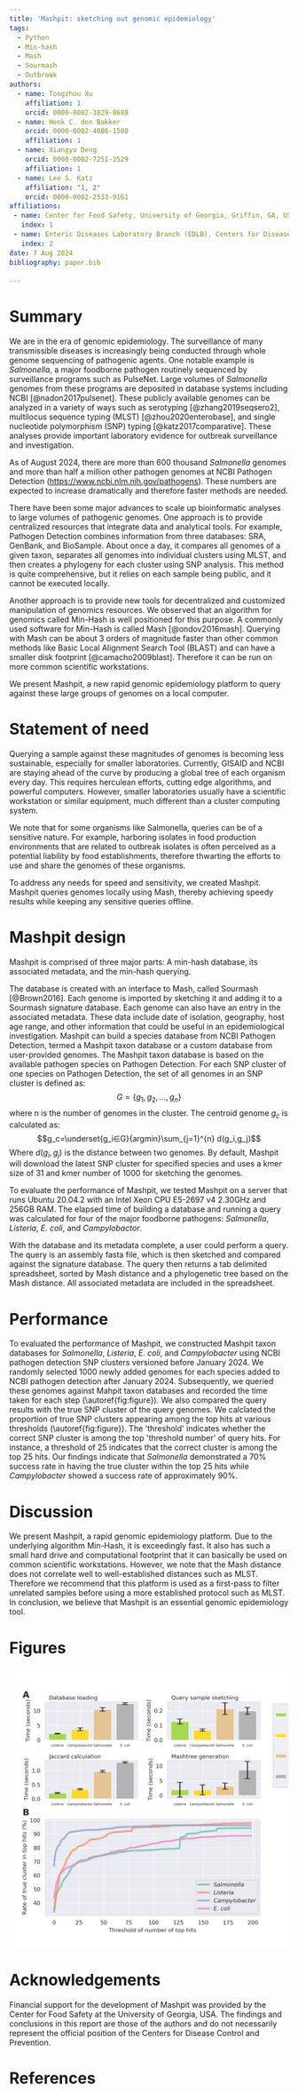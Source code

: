 ```yaml
---
title: 'Mashpit: sketching out genomic epidemiology'
tags:
  - Python
  - Min-hash 
  - Mash
  - Sourmash
  - Outbreak
authors:
  - name: Tongzhou Xu
    affiliation: 1
    orcid: 0000-0002-3829-8688
  - name: Henk C. den Bakker
    orcid: 0000-0002-4086-1580
    affiliation: 1
  - name: Xiangyu Deng
    orcid: 0000-0002-7251-2529
    affiliation: 1
  - name: Lee S. Katz
    affiliation: "1, 2"
    orcid: 0000-0002-2533-9161
affiliations:
 - name: Center for Food Safety, University of Georgia, Griffin, GA, USA
   index: 1
 - name: Enteric Diseases Laboratory Branch (EDLB), Centers for Disease Control and Prevention, Atlanta, GA, USA
   index: 2
date: 7 Aug 2024
bibliography: paper.bib

---
```


# Summary

We are in the era of genomic epidemiology.
The surveillance of many transmissible diseases is increasingly being conducted through whole genome sequencing of pathogenic agents. 
One notable example is _Salmonella_, a major foodborne pathogen routinely sequenced by surveillance programs such as PulseNet. 
Large volumes of _Salmonella_ genomes from these programs are deposited in database systems including NCBI [@nadon2017pulsenet]. 
These publicly available genomes can be analyzed in a variety of ways such as serotyping [@zhang2019seqsero2],
multilocus sequence typing (MLST) [@zhou2020enterobase], and single nucleotide polymorphism (SNP) typing [@katz2017comparative].
These analyses provide important laboratory evidence for outbreak surveillance and investigation.

As of August 2024, there are more than 600 thousand _Salmonella_ genomes and more than half a million other pathogen genomes at NCBI Pathogen Detection (https://www.ncbi.nlm.nih.gov/pathogens).
These numbers are expected to increase dramatically and therefore faster methods are needed.

There have been some major advances to scale up bioinformatic analyses to large volumes of pathogenic genomes.
One approach is to provide centralized resources that integrate data and analytical tools.
For example, Pathogen Detection combines information from three databases: SRA, GenBank, and BioSample.
About once a day, it compares all genomes of a given taxon, separates all genomes into individual clusters using MLST, and then creates a phylogeny for each cluster using SNP analysis.
This method is quite comprehensive, but it relies on each sample being public, and it cannot be executed locally.

Another approach is to provide new tools for decentralized and customized manipulation of genomics resources.
We observed that an algorithm for genomics called Min-Hash is well positioned for this purpose.
A commonly used software for Min-Hash is called Mash [@ondov2016mash].
Querying with Mash can be about 3 orders of magnitude faster than other common methods like Basic Local Alignment Search Tool (BLAST) and can have a smaller disk footprint [@camacho2009blast].
Therefore it can be run on more common scientific workstations.

We present Mashpit, a new rapid genomic epidemiology platform to query against these large groups of genomes on a local computer.

# Statement of need 

Querying a sample against these magnitudes of genomes is becoming less sustainable, especially for smaller laboratories.
Currently, GISAID and NCBI are staying ahead of the curve by producing a global tree of each organism every day.
This requires herculean efforts, cutting edge algorithms, and powerful computers.
However, smaller laboratories usually have a scientific workstation or similar equipment, much different than a cluster computing system.

We note that for some organisms like Salmonella, queries can be of a sensitive nature.
For example, harboring isolates in food production environments that are related to outbreak isolates is often perceived as a potential liability by food establishments, therefore thwarting the efforts to use and share the genomes of these organisms.

To address any needs for speed and sensitivity, we created Mashpit.
Mashpit queries genomes locally using Mash, thereby achieving speedy results while keeping any sensitive queries offline.

# Mashpit design

Mashpit is comprised of three major parts: A min-hash database, its associated metadata, and the min-hash querying.

The database is created with an interface to Mash, called Sourmash [@Brown2016].
Each genome is imported by sketching it and adding it to a Sourmash signature database.
Each genome can also have an entry in the associated metadata.
These data include date of isolation, geography, host age range, and other information that could be useful in an epidemiological investigation.
Mashpit can build a species database from NCBI Pathogen Detection, termed a Mashpit taxon database or a custom database from user-provided genomes. The Mashpit taxon database is based on the available pathogen species on Pathogen Detection. For each SNP cluster of one species on Pathogen Detection, the set of all genomes in an SNP cluster is defined as:
$$G=\{g_1,g_2,…,g_n\}$$
where n is the number of genomes in the cluster.
The centroid genome $g_c$ is calculated as:
$$g_c=\underset{g_i∈G}{argmin}\sum_{j=1}^{n} d(g_i,g_j)$$
Where $d(g_i,g_j)$ is the distance between two genomes.
By default, Mashpit will download the latest SNP cluster for specified species and uses a kmer size of 31 and kmer number of 1000 for sketching the genomes. 

To evaluate the performance of Mashpit, we tested Mashpit on a server that runs Ubuntu 20.04.2 with an Intel Xeon CPU E5-2697 v4 2.30GHz and 256GB RAM. The elapsed time of building a database and running a query was calculated for four of the major foodborne pathogens: _Salmonella_, _Listeria_, _E. coli_, and _Campylobactor_.


With the database and its metadata complete, a user could perform a query.
The query is an assembly fasta file, which is then sketched and compared against the signature database.
The query then returns a tab delimited spreadsheet, sorted by Mash distance and a phylogenetic tree based on the Mash distance.
All associated metadata are included in the spreadsheet.

# Performance

To evaluated the performance of Mashpit, we constructed Mashpit taxon databases for _Salmonella_, _Listeria_, _E. coli_, and _Campylobacter_ using NCBI pathogen detection SNP clusters versioned before January 2024. We randomly selected 1000 newly added genomes for each species added to NCBI pathogen detection after January 2024. Subsequently, we queried these genomes against Mahpit taxon databases and recorded the time taken for each step (\autoref{fig:figure}). We also compared the query results with the true SNP cluster of the query genomes. We calclated the proportion of true SNP clusters appearing among the top hits at various thresholds (\autoref{fig:figure}). The 'threshold' indicates whether the correct SNP cluster is among the top 'threshold number' of query hits. For instance, a threshold of 25 indicates that the correct cluster is among the top 25 hits. Our findings indicate that _Salmonella_ demonstrated a 70% success rate in having the true cluster within the top 25 hits while _Campylobacter_ showed a success rate of approximately 90%. 

# Discussion

We present Mashpit, a rapid genomic epidemiology platform.
Due to the underlying algorithm Min-Hash, it is exceedingly fast.
It also has such a small hard drive and computational footprint that it can basically be used on common scientific workstations.
However, we note that the Mash distance does not correlate well to well-established distances such as MLST.
Therefore we recommend that this platform is used as a first-pass to filter unrelated samples before using a more established protocol such as MLST.
In conclusion, we believe that Mashpit is an essential genomic epidemiology tool.

# Figures

![Performance of Mashpit query. A. Average time of a query against four Mashpit taxon databases. B. Rate of true SNP clusters in top rate with different thresholds. \label{fig:figure}](figure.png)

# Acknowledgements

Financial support for the development of Mashpit was provided by the Center for Food Safety at the University of Georgia, USA.
The findings and conclusions in this report are those of the authors and do not necessarily represent the official position of the Centers for Disease Control and Prevention.

# References

